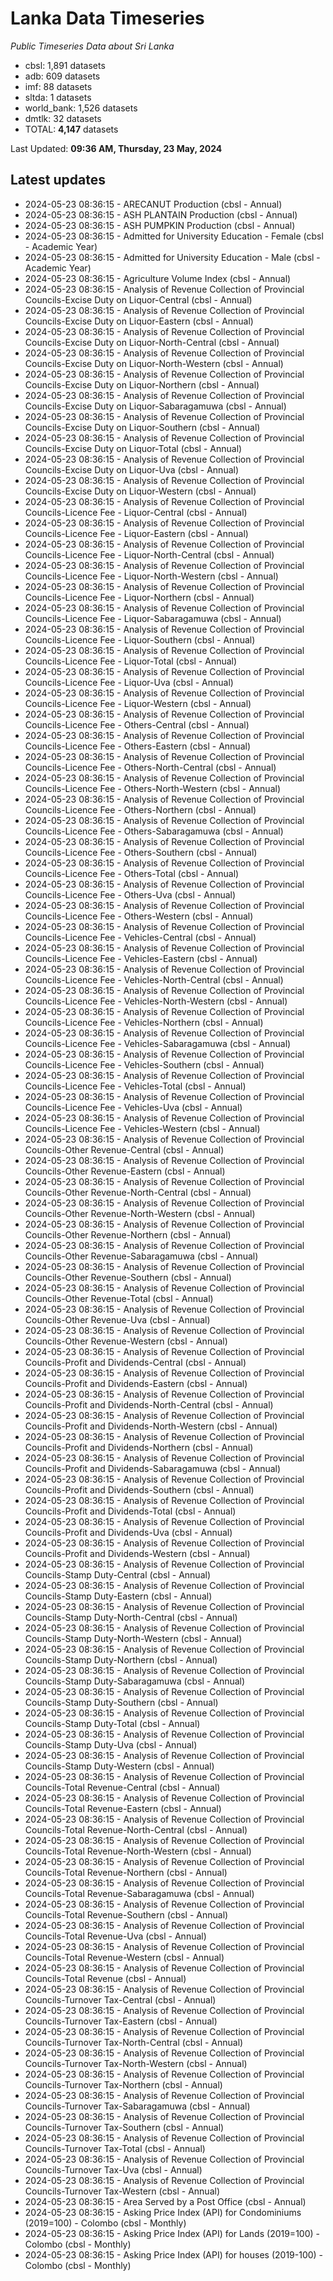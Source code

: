 # Lanka Data Timeseries
*Public Timeseries Data about Sri Lanka*

* cbsl: 1,891 datasets
* adb: 609 datasets
* imf: 88 datasets
* sltda: 1 datasets
* world_bank: 1,526 datasets
* dmtlk: 32 datasets
* TOTAL: **4,147** datasets

Last Updated: **09:36 AM, Thursday, 23 May, 2024**

## Latest updates

* 2024-05-23 08:36:15 - ARECANUT Production (cbsl - Annual)
* 2024-05-23 08:36:15 - ASH PLANTAIN Production (cbsl - Annual)
* 2024-05-23 08:36:15 - ASH PUMPKIN Production (cbsl - Annual)
* 2024-05-23 08:36:15 - Admitted for University Education - Female (cbsl - Academic Year)
* 2024-05-23 08:36:15 - Admitted for University Education - Male (cbsl - Academic Year)
* 2024-05-23 08:36:15 - Agriculture Volume Index (cbsl - Annual)
* 2024-05-23 08:36:15 - Analysis of Revenue Collection of Provincial Councils-Excise Duty on Liquor-Central (cbsl - Annual)
* 2024-05-23 08:36:15 - Analysis of Revenue Collection of Provincial Councils-Excise Duty on Liquor-Eastern (cbsl - Annual)
* 2024-05-23 08:36:15 - Analysis of Revenue Collection of Provincial Councils-Excise Duty on Liquor-North-Central (cbsl - Annual)
* 2024-05-23 08:36:15 - Analysis of Revenue Collection of Provincial Councils-Excise Duty on Liquor-North-Western (cbsl - Annual)
* 2024-05-23 08:36:15 - Analysis of Revenue Collection of Provincial Councils-Excise Duty on Liquor-Northern (cbsl - Annual)
* 2024-05-23 08:36:15 - Analysis of Revenue Collection of Provincial Councils-Excise Duty on Liquor-Sabaragamuwa (cbsl - Annual)
* 2024-05-23 08:36:15 - Analysis of Revenue Collection of Provincial Councils-Excise Duty on Liquor-Southern (cbsl - Annual)
* 2024-05-23 08:36:15 - Analysis of Revenue Collection of Provincial Councils-Excise Duty on Liquor-Total (cbsl - Annual)
* 2024-05-23 08:36:15 - Analysis of Revenue Collection of Provincial Councils-Excise Duty on Liquor-Uva (cbsl - Annual)
* 2024-05-23 08:36:15 - Analysis of Revenue Collection of Provincial Councils-Excise Duty on Liquor-Western (cbsl - Annual)
* 2024-05-23 08:36:15 - Analysis of Revenue Collection of Provincial Councils-Licence Fee - Liquor-Central (cbsl - Annual)
* 2024-05-23 08:36:15 - Analysis of Revenue Collection of Provincial Councils-Licence Fee - Liquor-Eastern (cbsl - Annual)
* 2024-05-23 08:36:15 - Analysis of Revenue Collection of Provincial Councils-Licence Fee - Liquor-North-Central (cbsl - Annual)
* 2024-05-23 08:36:15 - Analysis of Revenue Collection of Provincial Councils-Licence Fee - Liquor-North-Western (cbsl - Annual)
* 2024-05-23 08:36:15 - Analysis of Revenue Collection of Provincial Councils-Licence Fee - Liquor-Northern (cbsl - Annual)
* 2024-05-23 08:36:15 - Analysis of Revenue Collection of Provincial Councils-Licence Fee - Liquor-Sabaragamuwa (cbsl - Annual)
* 2024-05-23 08:36:15 - Analysis of Revenue Collection of Provincial Councils-Licence Fee - Liquor-Southern (cbsl - Annual)
* 2024-05-23 08:36:15 - Analysis of Revenue Collection of Provincial Councils-Licence Fee - Liquor-Total (cbsl - Annual)
* 2024-05-23 08:36:15 - Analysis of Revenue Collection of Provincial Councils-Licence Fee - Liquor-Uva (cbsl - Annual)
* 2024-05-23 08:36:15 - Analysis of Revenue Collection of Provincial Councils-Licence Fee - Liquor-Western (cbsl - Annual)
* 2024-05-23 08:36:15 - Analysis of Revenue Collection of Provincial Councils-Licence Fee - Others-Central (cbsl - Annual)
* 2024-05-23 08:36:15 - Analysis of Revenue Collection of Provincial Councils-Licence Fee - Others-Eastern (cbsl - Annual)
* 2024-05-23 08:36:15 - Analysis of Revenue Collection of Provincial Councils-Licence Fee - Others-North-Central (cbsl - Annual)
* 2024-05-23 08:36:15 - Analysis of Revenue Collection of Provincial Councils-Licence Fee - Others-North-Western (cbsl - Annual)
* 2024-05-23 08:36:15 - Analysis of Revenue Collection of Provincial Councils-Licence Fee - Others-Northern (cbsl - Annual)
* 2024-05-23 08:36:15 - Analysis of Revenue Collection of Provincial Councils-Licence Fee - Others-Sabaragamuwa (cbsl - Annual)
* 2024-05-23 08:36:15 - Analysis of Revenue Collection of Provincial Councils-Licence Fee - Others-Southern (cbsl - Annual)
* 2024-05-23 08:36:15 - Analysis of Revenue Collection of Provincial Councils-Licence Fee - Others-Total (cbsl - Annual)
* 2024-05-23 08:36:15 - Analysis of Revenue Collection of Provincial Councils-Licence Fee - Others-Uva (cbsl - Annual)
* 2024-05-23 08:36:15 - Analysis of Revenue Collection of Provincial Councils-Licence Fee - Others-Western (cbsl - Annual)
* 2024-05-23 08:36:15 - Analysis of Revenue Collection of Provincial Councils-Licence Fee - Vehicles-Central (cbsl - Annual)
* 2024-05-23 08:36:15 - Analysis of Revenue Collection of Provincial Councils-Licence Fee - Vehicles-Eastern (cbsl - Annual)
* 2024-05-23 08:36:15 - Analysis of Revenue Collection of Provincial Councils-Licence Fee - Vehicles-North-Central (cbsl - Annual)
* 2024-05-23 08:36:15 - Analysis of Revenue Collection of Provincial Councils-Licence Fee - Vehicles-North-Western (cbsl - Annual)
* 2024-05-23 08:36:15 - Analysis of Revenue Collection of Provincial Councils-Licence Fee - Vehicles-Northern (cbsl - Annual)
* 2024-05-23 08:36:15 - Analysis of Revenue Collection of Provincial Councils-Licence Fee - Vehicles-Sabaragamuwa (cbsl - Annual)
* 2024-05-23 08:36:15 - Analysis of Revenue Collection of Provincial Councils-Licence Fee - Vehicles-Southern (cbsl - Annual)
* 2024-05-23 08:36:15 - Analysis of Revenue Collection of Provincial Councils-Licence Fee - Vehicles-Total (cbsl - Annual)
* 2024-05-23 08:36:15 - Analysis of Revenue Collection of Provincial Councils-Licence Fee - Vehicles-Uva (cbsl - Annual)
* 2024-05-23 08:36:15 - Analysis of Revenue Collection of Provincial Councils-Licence Fee - Vehicles-Western (cbsl - Annual)
* 2024-05-23 08:36:15 - Analysis of Revenue Collection of Provincial Councils-Other Revenue-Central (cbsl - Annual)
* 2024-05-23 08:36:15 - Analysis of Revenue Collection of Provincial Councils-Other Revenue-Eastern (cbsl - Annual)
* 2024-05-23 08:36:15 - Analysis of Revenue Collection of Provincial Councils-Other Revenue-North-Central (cbsl - Annual)
* 2024-05-23 08:36:15 - Analysis of Revenue Collection of Provincial Councils-Other Revenue-North-Western (cbsl - Annual)
* 2024-05-23 08:36:15 - Analysis of Revenue Collection of Provincial Councils-Other Revenue-Northern (cbsl - Annual)
* 2024-05-23 08:36:15 - Analysis of Revenue Collection of Provincial Councils-Other Revenue-Sabaragamuwa (cbsl - Annual)
* 2024-05-23 08:36:15 - Analysis of Revenue Collection of Provincial Councils-Other Revenue-Southern (cbsl - Annual)
* 2024-05-23 08:36:15 - Analysis of Revenue Collection of Provincial Councils-Other Revenue-Total (cbsl - Annual)
* 2024-05-23 08:36:15 - Analysis of Revenue Collection of Provincial Councils-Other Revenue-Uva (cbsl - Annual)
* 2024-05-23 08:36:15 - Analysis of Revenue Collection of Provincial Councils-Other Revenue-Western (cbsl - Annual)
* 2024-05-23 08:36:15 - Analysis of Revenue Collection of Provincial Councils-Profit and Dividends-Central (cbsl - Annual)
* 2024-05-23 08:36:15 - Analysis of Revenue Collection of Provincial Councils-Profit and Dividends-Eastern (cbsl - Annual)
* 2024-05-23 08:36:15 - Analysis of Revenue Collection of Provincial Councils-Profit and Dividends-North-Central (cbsl - Annual)
* 2024-05-23 08:36:15 - Analysis of Revenue Collection of Provincial Councils-Profit and Dividends-North-Western (cbsl - Annual)
* 2024-05-23 08:36:15 - Analysis of Revenue Collection of Provincial Councils-Profit and Dividends-Northern (cbsl - Annual)
* 2024-05-23 08:36:15 - Analysis of Revenue Collection of Provincial Councils-Profit and Dividends-Sabaragamuwa (cbsl - Annual)
* 2024-05-23 08:36:15 - Analysis of Revenue Collection of Provincial Councils-Profit and Dividends-Southern (cbsl - Annual)
* 2024-05-23 08:36:15 - Analysis of Revenue Collection of Provincial Councils-Profit and Dividends-Total (cbsl - Annual)
* 2024-05-23 08:36:15 - Analysis of Revenue Collection of Provincial Councils-Profit and Dividends-Uva (cbsl - Annual)
* 2024-05-23 08:36:15 - Analysis of Revenue Collection of Provincial Councils-Profit and Dividends-Western (cbsl - Annual)
* 2024-05-23 08:36:15 - Analysis of Revenue Collection of Provincial Councils-Stamp Duty-Central (cbsl - Annual)
* 2024-05-23 08:36:15 - Analysis of Revenue Collection of Provincial Councils-Stamp Duty-Eastern (cbsl - Annual)
* 2024-05-23 08:36:15 - Analysis of Revenue Collection of Provincial Councils-Stamp Duty-North-Central (cbsl - Annual)
* 2024-05-23 08:36:15 - Analysis of Revenue Collection of Provincial Councils-Stamp Duty-North-Western (cbsl - Annual)
* 2024-05-23 08:36:15 - Analysis of Revenue Collection of Provincial Councils-Stamp Duty-Northern (cbsl - Annual)
* 2024-05-23 08:36:15 - Analysis of Revenue Collection of Provincial Councils-Stamp Duty-Sabaragamuwa (cbsl - Annual)
* 2024-05-23 08:36:15 - Analysis of Revenue Collection of Provincial Councils-Stamp Duty-Southern (cbsl - Annual)
* 2024-05-23 08:36:15 - Analysis of Revenue Collection of Provincial Councils-Stamp Duty-Total (cbsl - Annual)
* 2024-05-23 08:36:15 - Analysis of Revenue Collection of Provincial Councils-Stamp Duty-Uva (cbsl - Annual)
* 2024-05-23 08:36:15 - Analysis of Revenue Collection of Provincial Councils-Stamp Duty-Western (cbsl - Annual)
* 2024-05-23 08:36:15 - Analysis of Revenue Collection of Provincial Councils-Total Revenue-Central (cbsl - Annual)
* 2024-05-23 08:36:15 - Analysis of Revenue Collection of Provincial Councils-Total Revenue-Eastern (cbsl - Annual)
* 2024-05-23 08:36:15 - Analysis of Revenue Collection of Provincial Councils-Total Revenue-North-Central (cbsl - Annual)
* 2024-05-23 08:36:15 - Analysis of Revenue Collection of Provincial Councils-Total Revenue-North-Western (cbsl - Annual)
* 2024-05-23 08:36:15 - Analysis of Revenue Collection of Provincial Councils-Total Revenue-Northern (cbsl - Annual)
* 2024-05-23 08:36:15 - Analysis of Revenue Collection of Provincial Councils-Total Revenue-Sabaragamuwa (cbsl - Annual)
* 2024-05-23 08:36:15 - Analysis of Revenue Collection of Provincial Councils-Total Revenue-Southern (cbsl - Annual)
* 2024-05-23 08:36:15 - Analysis of Revenue Collection of Provincial Councils-Total Revenue-Uva (cbsl - Annual)
* 2024-05-23 08:36:15 - Analysis of Revenue Collection of Provincial Councils-Total Revenue-Western (cbsl - Annual)
* 2024-05-23 08:36:15 - Analysis of Revenue Collection of Provincial Councils-Total Revenue (cbsl - Annual)
* 2024-05-23 08:36:15 - Analysis of Revenue Collection of Provincial Councils-Turnover Tax-Central (cbsl - Annual)
* 2024-05-23 08:36:15 - Analysis of Revenue Collection of Provincial Councils-Turnover Tax-Eastern (cbsl - Annual)
* 2024-05-23 08:36:15 - Analysis of Revenue Collection of Provincial Councils-Turnover Tax-North-Central (cbsl - Annual)
* 2024-05-23 08:36:15 - Analysis of Revenue Collection of Provincial Councils-Turnover Tax-North-Western (cbsl - Annual)
* 2024-05-23 08:36:15 - Analysis of Revenue Collection of Provincial Councils-Turnover Tax-Northern (cbsl - Annual)
* 2024-05-23 08:36:15 - Analysis of Revenue Collection of Provincial Councils-Turnover Tax-Sabaragamuwa (cbsl - Annual)
* 2024-05-23 08:36:15 - Analysis of Revenue Collection of Provincial Councils-Turnover Tax-Southern (cbsl - Annual)
* 2024-05-23 08:36:15 - Analysis of Revenue Collection of Provincial Councils-Turnover Tax-Total (cbsl - Annual)
* 2024-05-23 08:36:15 - Analysis of Revenue Collection of Provincial Councils-Turnover Tax-Uva (cbsl - Annual)
* 2024-05-23 08:36:15 - Analysis of Revenue Collection of Provincial Councils-Turnover Tax-Western (cbsl - Annual)
* 2024-05-23 08:36:15 - Area Served by a Post Office (cbsl - Annual)
* 2024-05-23 08:36:15 - Asking Price Index (API) for Condominiums (2019=100) - Colombo (cbsl - Monthly)
* 2024-05-23 08:36:15 - Asking Price Index (API) for Lands (2019=100) - Colombo (cbsl - Monthly)
* 2024-05-23 08:36:15 - Asking Price Index (API) for houses (2019-100) - Colombo (cbsl - Monthly)